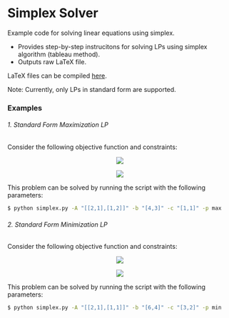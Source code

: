 # Simplex Solver

Example code for solving linear equations using simplex.

- Provides step-by-step instrucitons for solving LPs using simplex algorithm (tableau method).
- Outputs raw LaTeX file.

LaTeX files can be compiled [here].

Note: Currently, only LPs in standard form are supported.

### Examples

###### 1. Standard Form Maximization LP

Consider the following objective function and constraints:

<p align="center">
<img src="https://raw.githubusercontent.com/MichaelStott/SimplexSolver/master/img/example1a.png">
</p>
<p align="center">
<img src="https://raw.githubusercontent.com/MichaelStott/SimplexSolver/master/img/example1b.png">
</p>
This problem can be solved by running the script with the following parameters:

```sh
$ python simplex.py -A "[[2,1],[1,2]]" -b "[4,3]" -c "[1,1]" -p max
```

###### 2. Standard Form Minimization LP

Consider the following objective function and constraints:

<p align="center">
<img src="https://raw.githubusercontent.com/MichaelStott/SimplexSolver/master/img/example2a.png">
</p>
<p align="center">
<img src="https://raw.githubusercontent.com/MichaelStott/SimplexSolver/master/img/example2b.png">
</p>
This problem can be solved by running the script with the following parameters:

```sh
$ python simplex.py -A "[[2,1],[1,1]]" -b "[6,4]" -c "[3,2]" -p min
```

[here]: <https://latexbase.com/>

